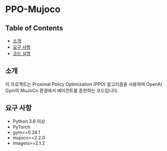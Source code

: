 # PPO-Mujoco


## Table of Contents

- [소개](#소개)
- [요구 사항](#요구-사항)
- [코드 설명](#코드-설명)

## 소개

이 프로젝트는 Proximal Policy Optimization (PPO) 알고리즘을 사용하여 OpenAI Gym의 MuJoCo 환경에서 에이전트를 훈련하는 코드입니다.

## 요구 사항

- Python 3.6 이상
- PyTorch
- gym==0.24.1
- mujoco==2.2.0
- imageio>=2.1.2


